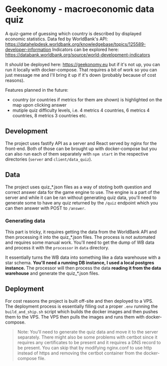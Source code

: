 # Geekonomy - macroeconomic data quiz 

A quiz-game of guessing which country is described by displayed economic statistics. 
Data fed by WorldBank's API: https://datahelpdesk.worldbank.org/knowledgebase/topics/125589-developer-information
Indicators can be explored here: https://databank.worldbank.org/source/world-development-indicators

It *should* be deployed here: https://geekonomy.eu but if it's not up, you can run it locally with docker-compose. That requires a bit of work so you can just message me and I'll bring it up if it's down (probably because of cost reasons).

Features planned in the future:
- country (or countries if metrics for them are shown) is highlighted on the map upon clicking answer
- mutiple quiz difficulty levels, i.e. 4 metrics 4 countries, 6 metrics 4 countries, 8 metrics 3 countries etc.

## Development
The project uses fastify API as a server and React served by nginx for the front-end. Both of those can be brought up with docker-compose but you can also run each of them separately with `npm start` in the respective directories (`server` and `client/data_quiz`).

## Data
The project uses quiz_*.json files as a way of stoting both question and correct answer data for the game engine to use. The engine is a part of the server and while it can be ran without generating quiz data, you'll need to generate some to have any quiz returned by the `/quiz` endpoint which you can then answer with POST to `/answer`.

### Generating data
This part is tricky, it requires getting the data from the WorldBank API and then processing it into the quiz_*.json files. The process is not automated and requires some manual work. You'll need to get the dump of WB data and process it with the `processor` in `data` directory.

It essentially turns the WB data into something like a data warehouse with a star schema. **You'll need a running DB instance, I used a local postgres instance.** The processor will then process the data **reading it from the data warehouse** and generate the quiz_*.json files.

## Deployment
For cost reasons the project is built off-site and then deployed to a VPS. The deployment process is essentially filling out a proper `.env` running the `build_and_ship.sh` script which builds the docker images and then pushes them to the VPS. The VPS then pulls the images and runs them with docker-compose. 
> Note: You'll need to generate the quiz data and move it to the server separately. There might also be some problems with certbot since it requires any certificates to be present and it requires a DNS record to be present. You can skip that by modifying nginx.conf to use http instead of https and removing the certbot container from the docker-compose file.
